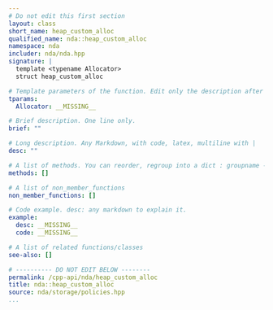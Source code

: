 ```yaml
---
# Do not edit this first section
layout: class
short_name: heap_custom_alloc
qualified_name: nda::heap_custom_alloc
namespace: nda
includer: nda/nda.hpp
signature: |
  template <typename Allocator>
  struct heap_custom_alloc

# Template parameters of the function. Edit only the description after the :
tparams:
  Allocator: __MISSING__

# Brief description. One line only.
brief: ""

# Long description. Any Markdown, with code, latex, multiline with |
desc: ""

# A list of methods. You can reorder, regroup into a dict : groupname -> list
methods: []

# A list of non_member_functions
non_member_functions: []

# Code example. desc: any markdown to explain it.
example:
  desc: __MISSING__
  code: __MISSING__

# A list of related functions/classes
see-also: []

# ---------- DO NOT EDIT BELOW --------
permalink: /cpp-api/nda/heap_custom_alloc
title: nda::heap_custom_alloc
source: nda/storage/policies.hpp
...
```


